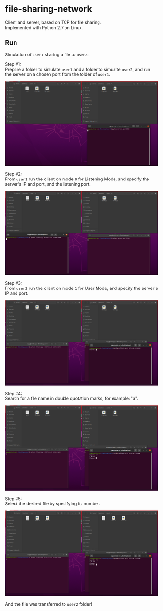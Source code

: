 # file-sharing-network

Client and server, based on TCP for file sharing.  
Implemented with Python 2.7 on Linux.

## Run

Simulation of `user1` sharing a file to `user2`: 

Step #1:  
Prepare a folder to simulate `user1` and a folder to simualte `user2`, and run the server on a chosen port from the folder of `user1`.

![alt text](./screenshots/step1.png 'Step #1')  

Step #2:  
From `user1` run the client on mode `0` for Listening Mode, and specify the server's IP and port, and the listening port.  

![alt text](./screenshots/step2.png 'Step #2')  

Step #3:  
From `user2` run the client on mode `1` for User Mode, and specify the server's IP and port.  

![alt text](./screenshots/step3.png 'Step #3')  

Step #4:  
Search for a file name in double quotation marks, for example: "a".  

![alt text](./screenshots/step4.png 'Step #4')  

Step #5:  
Select the desired file by specifying its number.  

![alt text](./screenshots/step5.png 'Step #5')  

And the file was transferred to `user2` folder!